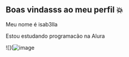## Boas vindasss ao meu perfil 💥

Meu nome é isab3lla

Estou estudando programacão na Alura




![](![image](https://github.com/user-attachments/assets/3019ca30-f1bf-4a63-bf59-07ac41f12720)

